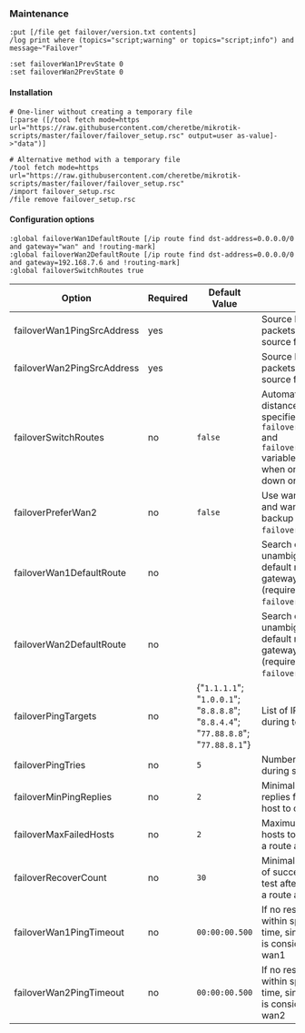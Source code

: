 ### Maintenance

```
:put [/file get failover/version.txt contents]
/log print where (topics="script;warning" or topics="script;info") and message~"Failover"

:set failoverWan1PrevState 0
:set failoverWan2PrevState 0
```

#### Installation

```
# One-liner without creating a temporary file
[:parse ([/tool fetch mode=https url="https://raw.githubusercontent.com/cheretbe/mikrotik-scripts/master/failover/failover_setup.rsc" output=user as-value]->"data")]

# Alternative method with a temporary file
/tool fetch mode=https url="https://raw.githubusercontent.com/cheretbe/mikrotik-scripts/master/failover/failover_setup.rsc"
/import failover_setup.rsc
/file remove failover_setup.rsc
```

#### Configuration options

```
:global failoverWan1DefaultRoute [/ip route find dst-address=0.0.0.0/0 and gateway="wan" and !routing-mark]
:global failoverWan2DefaultRoute [/ip route find dst-address=0.0.0.0/0 and gateway=192.168.7.6 and !routing-mark]
:global failoverSwitchRoutes true
```

| Option                     | Required  | Default<br>Value   | Description |
| -------------------------- | --------- | ------------------ | ----------- |
| failoverWan1PingSrcAddress | yes       |                    | Source IP address to use as packets<br>source for wan1 tests |
| failoverWan2PingSrcAddress | yes       |                    | Source IP address to use as packets<br>source for wan2 tests |
| failoverSwitchRoutes       | no        | `false`            | Automatically swap distances for routes,<br>specified in `failoverWan1DefaultRoute`<br>and `failoverWan1DefaultRoute` variables<br>when one of gateways go down or up |
| failoverPreferWan2         | no        | `false`            | Use wan2 as main route and wan1 as a<br>backup (used only when<br>`failoverSwitchRoutes=true`) |
| failoverWan1DefaultRoute   | no        |                    | Search query that unambiguously identifies<br>default route via wan1 gateway<br>(required when `failoverSwitchRoutes=true`)|
| failoverWan2DefaultRoute   | no        |                    | Search query that unambiguously identifies<br>default route via wan2 gateway<br>(required when `failoverSwitchRoutes=true`)|
| failoverPingTargets        | no        | {"`1.1.1.1`";<br>"`1.0.0.1`";<br>"`8.8.8.8`";<br>"`8.8.4.4`";<br>"`77.88.8.8`";<br>"`77.88.8.1`"} | List of IP addresses to ping during test |
| failoverPingTries          | no        | `5`                | Number of packets to send during single host test |
| failoverMinPingReplies     | no        | `2`                | Minimal number of ping replies for a single<br>host to consider it up |
| failoverMaxFailedHosts     | no        | `2`                | Maximum number of failed hosts to consider<br>a route as down |
| failoverRecoverCount       | no        | `30`               | Minimal successive count of successful<br>test after a fail to consider<br>a route as up again |
| failoverWan1PingTimeout    | no        | `00:00:00.500`     | If no responce is received within specified<br>time, single ping attempt<br>is considered failed for wan1 |
| failoverWan2PingTimeout    | no        | `00:00:00.500`     | If no responce is received within specified<br>time, single ping attempt<br>is considered failed for wan2 |
